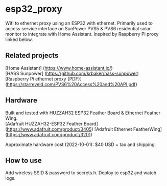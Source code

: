 # esp32_proxy
Wifi to ethernet proxy using an ESP32 with ethernet. Primarily used to access service interface on SunPower PVS5 & PVS6 residential solar monitor to integrate with Home Assistant. Inspired by Raspberry Pi proxy linked below.

## Related projects
[Home Assistant] (https://www.home-assistant.io/)  
[HASS Sunpower] (https://github.com/krbaker/hass-sunpower)  
[Raspberry Pi ethernet proxy {PDF}] (https://starreveld.com/PVS6%20Access%20and%20API.pdf)  

## Hardware
Built and tested with HUZZAH32 ESP32 Feather Board & Ethernet Feather Wing.  
[Adafruit HUZZAH32-ESP32 Feather Board] (https://www.adafruit.com/product/3405)
[Adafruit Ethernet FeatherWing] (https://www.adafruit.com/product/3201)

Approximate hardware cost (2022-10-01): $40 USD + tax and shipping.

## How to use
Add wireless SSID & password to secrets.h. Deploy to esp32 and watch logs.
